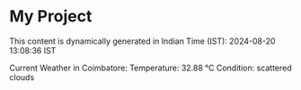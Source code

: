 # My Project

This content is dynamically generated in Indian Time (IST): 2024-08-20 13:08:36 IST


Current Weather in Coimbatore:
Temperature: 32.88 °C
Condition: scattered clouds
